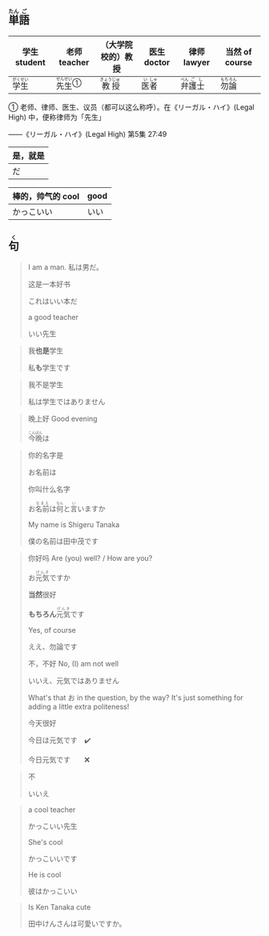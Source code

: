 ## <ruby><rb>単</rb><rt>たん</rt></ruby><ruby><rb>語</rb><rt>ご</rt></ruby>

| 学生 student                                | 老师 teacher                                                 | （大学院校的）教授                            | 医生 doctor                               | 律师 lawyer                                            | 当然 of course                              |
| ------------------------------------------- | ------------------------------------------------------------ | --------------------------------------------- | ----------------------------------------- | ------------------------------------------------------ | ------------------------------------------- |
| <ruby>学<rt>がく</rt>生<rt>せい</rt></ruby> | <a><ruby>先<rt>せん</rt>生<rt>せい</rt></ruby></a><sup>①</sup> | <ruby>教<rt>きょう</rt>授<rt>じゅ</rt></ruby> | <ruby>医<rt>い</rt>者<rt>しゃ</rt></ruby> | <ruby>弁<rt>べん</rt>護<rt>ご</rt>士<rt>し</rt></ruby> | <ruby>勿<rt>もち</rt>論<rt>ろん</rt></ruby> |

① 老师、律师、医生、议员（都可以这么称呼）。在《リーガル・ハイ》(Legal High) 中，便称律师为「先生」



——《リーガル・ハイ》(Legal High) 第5集 27:49

| 是，就是 |
| -------- |
| だ       |

| 棒的，帅气的 cool | good |
| ----------------- | ---- |
| かっこいい        | いい |



## <ruby><rb>句</rb><rt>く</rt></ruby>

> I am a man.
> 私は男だ。
>
> 这是一本好书
>
> これはいい本だ
>
> a good teacher
>
> いい先生

> 我**也是**学生
>
> 私**も**学生です

> 我不是学生
> 
> 私は学生ではありません

> 晚上好 Good evening
> 
> <ruby>今<rt>こん</rt>晩<rt>ばん</rt></ruby>は

> 你的名字是
>
> お名前は
>
> 你叫什么名字
>
> お<ruby><rb>名前</rb><rt>なまえ</rt></ruby>は<ruby><rb>何</rb><rt>なん</rt></ruby>と<ruby><rb>言</rb><rt>い</rt></ruby>いますか
>
> My name is Shigeru Tanaka
>
> 僕の名前は田中茂です

> 你好吗 Are (you) well? / How are you?
>
> お<ruby><rb>元気</rb><rt>げんき</rt></ruby>ですか
>
> **当然**很好
>
> **もちろん**<ruby><rb>元気</rb><rt>げんき</rt></ruby>です
>
> Yes, of course
>
> ええ、勿論です
>
> 不，不好 No, (I) am not well
>
> いいえ、元気ではありません
>
> What's that お in the question, by the way? It's just something for adding a little extra politeness!
>
> 今天很好
>
> 今日は元気です　✔️
>
> 今日元気です　　❌

> 不
> 
> いいえ

> a cool teacher
>
> かっこいい先生
>
> She's cool
>
> かっこいいです
>
> He is cool
>
> 彼はかっこいい

> Is Ken Tanaka cute
>
> 田中けんさんは可愛いですか。